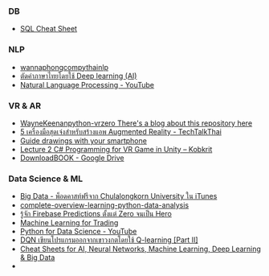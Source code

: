 ### DB
- [SQL Cheat Sheet](https://www.facebook.com/thaicoders/posts/1533507333420448)

### NLP
- [wannaphongcompythainlp](https://github.com/PyThaiNLP/pythainlp)
- [ตัดคำภาษาไทยโดยใช้ Deep learning (AI)](https://www.patanasongsivilai.com/blog/tudkumthai/)
- [Natural Language Processing - YouTube](https://www.youtube.com/playlist?list=PLcBOyD1N1T-NP11DsVK9XcN54rvfGBb96)

### VR & AR

- [WayneKeenanpython-vrzero There's a blog about this repository here](https://github.com/WayneKeenan/python-vrzero)
- [5 เครื่องมือสุดเจ๋งสำหรับสร้างแอพ Augmented Reality - TechTalkThai](https://www.techtalkthai.com/5-tools-for-developing-ar-app/)
- [Guide drawings with your smartphone](https://www.facebook.com/watch/?v=1323606877759441)
- [Lecture 2 C# Programming for VR Game in Unity – Kobkrit](https://kobkrit.com/lecture-2-c-programming-for-vr-game-in-unity-1da225a92340)
- [DownloadBOOK - Google Drive](https://drive.google.com/drive/folders/14-nuIReqypxSPATtde28JwLEivcxkljo)

### Data Science & ML
- [Big Data - พ็อดคาสท์ฟรีจาก Chulalongkorn University ใน iTunes](https://itunes.apple.com/th/itunes-u/big-data/id1109952360?l=th&mt=10)
- [complete-overview-learning-python-data-analysis](https://www.datasciencelearner.com/complete-overview-learning-python-data-analysis/)
- [รู้จัก Firebase Predictions ตั้งแต่ Zero จนเป็น Hero](https://medium.com/firebasethailand/%E0%B8%A3%E0%B8%B9%E0%B9%89%E0%B8%88%E0%B8%B1%E0%B8%81-firebase-predictions-%E0%B8%95%E0%B8%B1%E0%B9%89%E0%B8%87%E0%B9%81%E0%B8%95%E0%B9%88-zero-%E0%B8%88%E0%B8%99%E0%B9%80%E0%B8%9B%E0%B9%87%E0%B8%99-hero-45b3b95f35ec)
- [Machine Learning for Trading](https://www.udacity.com/course/machine-learning-for-trading--ud501)
- [Python for Data Science - YouTube](https://www.youtube.com/watch?v=Pdcc0DpaUBU)
- [DQN เขียนโปรแกรมออกจากเขาวงกตโดยใช้ Q-learning [Part II]](https://medium.com/kosate/dqn-%E0%B9%80%E0%B8%82%E0%B8%B5%E0%B8%A2%E0%B8%99%E0%B9%82%E0%B8%9B%E0%B8%A3%E0%B9%81%E0%B8%81%E0%B8%A3%E0%B8%A1%E0%B8%AD%E0%B8%AD%E0%B8%81%E0%B8%88%E0%B8%B2%E0%B8%81%E0%B9%80%E0%B8%82%E0%B8%B2%E0%B8%A7%E0%B8%87%E0%B8%81%E0%B8%95%E0%B9%82%E0%B8%94%E0%B8%A2%E0%B9%83%E0%B8%8A%E0%B9%89-q-learning-part-ii-bb23a25dd448)
- [Cheat Sheets for AI, Neural Networks, Machine Learning, Deep Learning & Big Data](https://becominghuman.ai/cheat-sheets-for-ai-neural-networks-machine-learning-deep-learning-big-data-678c51b4b463)
- 
